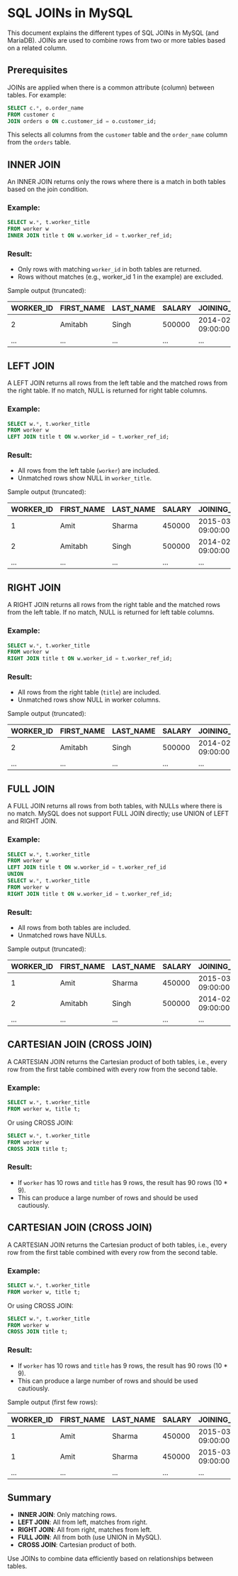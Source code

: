 # SQL JOINs in MySQL

This document explains the different types of SQL JOINs in MySQL (and MariaDB). JOINs are used to combine rows from two or more tables based on a related column.

## Prerequisites

JOINs are applied when there is a common attribute (column) between tables. For example:

```sql
SELECT c.*, o.order_name
FROM customer c
JOIN orders o ON c.customer_id = o.customer_id;
```

This selects all columns from the `customer` table and the `order_name` column from the `orders` table.

## INNER JOIN

An INNER JOIN returns only the rows where there is a match in both tables based on the join condition.

### Example:

```sql
SELECT w.*, t.worker_title
FROM worker w
INNER JOIN title t ON w.worker_id = t.worker_ref_id;
```

### Result:

- Only rows with matching `worker_id` in both tables are returned.
- Rows without matches (e.g., worker_id 1 in the example) are excluded.

Sample output (truncated):

| WORKER_ID | FIRST_NAME | LAST_NAME | SALARY | JOINING_DATE        | DEPARTMENT | worker_title |
| --------- | ---------- | --------- | ------ | ------------------- | ---------- | ------------ |
| 2         | Amitabh    | Singh     | 500000 | 2014-02-20 09:00:00 | Admin      | Sr. Manager  |
| ...       | ...        | ...       | ...    | ...                 | ...        | ...          |

## LEFT JOIN

A LEFT JOIN returns all rows from the left table and the matched rows from the right table. If no match, NULL is returned for right table columns.

### Example:

```sql
SELECT w.*, t.worker_title
FROM worker w
LEFT JOIN title t ON w.worker_id = t.worker_ref_id;
```

### Result:

- All rows from the left table (`worker`) are included.
- Unmatched rows show NULL in `worker_title`.

Sample output (truncated):

| WORKER_ID | FIRST_NAME | LAST_NAME | SALARY | JOINING_DATE        | DEPARTMENT | worker_title |
| --------- | ---------- | --------- | ------ | ------------------- | ---------- | ------------ |
| 1         | Amit       | Sharma    | 450000 | 2015-03-15 09:00:00 | Admin      | NULL         |
| 2         | Amitabh    | Singh     | 500000 | 2014-02-20 09:00:00 | Admin      | Sr. Manager  |
| ...       | ...        | ...       | ...    | ...                 | ...        | ...          |

## RIGHT JOIN

A RIGHT JOIN returns all rows from the right table and the matched rows from the left table. If no match, NULL is returned for left table columns.

### Example:

```sql
SELECT w.*, t.worker_title
FROM worker w
RIGHT JOIN title t ON w.worker_id = t.worker_ref_id;
```

### Result:

- All rows from the right table (`title`) are included.
- Unmatched rows show NULL in worker columns.

Sample output (truncated):

| WORKER_ID | FIRST_NAME | LAST_NAME | SALARY | JOINING_DATE        | DEPARTMENT | worker_title |
| --------- | ---------- | --------- | ------ | ------------------- | ---------- | ------------ |
| 2         | Amitabh    | Singh     | 500000 | 2014-02-20 09:00:00 | Admin      | Sr. Manager  |
| ...       | ...        | ...       | ...    | ...                 | ...        | ...          |

## FULL JOIN

A FULL JOIN returns all rows from both tables, with NULLs where there is no match. MySQL does not support FULL JOIN directly; use UNION of LEFT and RIGHT JOIN.

### Example:

```sql
SELECT w.*, t.worker_title
FROM worker w
LEFT JOIN title t ON w.worker_id = t.worker_ref_id
UNION
SELECT w.*, t.worker_title
FROM worker w
RIGHT JOIN title t ON w.worker_id = t.worker_ref_id;
```

### Result:

- All rows from both tables are included.
- Unmatched rows have NULLs.

Sample output (truncated):

| WORKER_ID | FIRST_NAME | LAST_NAME | SALARY | JOINING_DATE        | DEPARTMENT | worker_title |
| --------- | ---------- | --------- | ------ | ------------------- | ---------- | ------------ |
| 1         | Amit       | Sharma    | 450000 | 2015-03-15 09:00:00 | Admin      | NULL         |
| 2         | Amitabh    | Singh     | 500000 | 2014-02-20 09:00:00 | Admin      | Sr. Manager  |
| ...       | ...        | ...       | ...    | ...                 | ...        | ...          |

## CARTESIAN JOIN (CROSS JOIN)

A CARTESIAN JOIN returns the Cartesian product of both tables, i.e., every row from the first table combined with every row from the second table.

### Example:

```sql
SELECT w.*, t.worker_title
FROM worker w, title t;
```

Or using CROSS JOIN:

```sql
SELECT w.*, t.worker_title
FROM worker w
CROSS JOIN title t;
```

### Result:

- If `worker` has 10 rows and `title` has 9 rows, the result has 90 rows (10 \* 9).
- This can produce a large number of rows and should be used cautiously.


## CARTESIAN JOIN (CROSS JOIN)

A CARTESIAN JOIN returns the Cartesian product of both tables, i.e., every row from the first table combined with every row from the second table.

### Example:

```sql
SELECT w.*, t.worker_title
FROM worker w, title t;
```

Or using CROSS JOIN:

```sql
SELECT w.*, t.worker_title
FROM worker w
CROSS JOIN title t;
```

### Result:

- If `worker` has 10 rows and `title` has 9 rows, the result has 90 rows (10 \* 9).
- This can produce a large number of rows and should be used cautiously.

Sample output (first few rows):

| WORKER_ID | FIRST_NAME | LAST_NAME | SALARY | JOINING_DATE        | DEPARTMENT | worker_title |
| --------- | ---------- | --------- | ------ | ------------------- | ---------- | ------------ |
| 1         | Amit       | Sharma    | 450000 | 2015-03-15 09:00:00 | Admin      | Sr. Manager  |
| 1         | Amit       | Sharma    | 450000 | 2015-03-15 09:00:00 | Admin      | Lead         |
| ...       | ...        | ...       | ...    | ...                 | ...        | ...          |

## Summary

- **INNER JOIN**: Only matching rows.
- **LEFT JOIN**: All from left, matches from right.
- **RIGHT JOIN**: All from right, matches from left.
- **FULL JOIN**: All from both (use UNION in MySQL).
- **CROSS JOIN**: Cartesian product of both.

Use JOINs to combine data efficiently based on relationships between tables.
